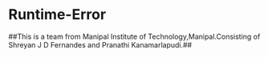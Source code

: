 # Runtime-Error
##This is a team from Manipal Institute of Technology,Manipal.Consisting of Shreyan J D Fernandes and Pranathi Kanamarlapudi.##
